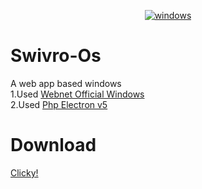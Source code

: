 <p align="center">
<a href="https://imgbb.com/"><img src="https://cdn.discordapp.com/attachments/485716966775062528/695253600451952760/Screenshot_2020-04-02_Screenshot1.png" alt="windows" border="0"></a>
</p>

# Swivro-Os
A web app based windows<br>
1.Used <a href="https://github.com/MEGAMINDMK/Windows-Webnet">Webnet Official Windows</a><br>
2.Used <a href="https://github.com/MEGAMINDMK/Php-Electronjs/tree/master/Php%20Electronjs%20v0.5">Php Electron v5</a>
# Download
<a href="https://github.com/MEGAMINDMK/Windows-Webnet/releases/download/v-0.03/Swivro-OS.exe">Clicky!</a>
